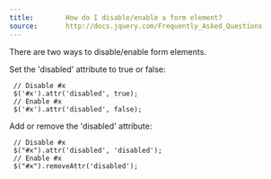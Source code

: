 ```yaml
---
title:        How do I disable/enable a form element?
source:       http://docs.jquery.com/Frequently_Asked_Questions
---
```


There are two ways to disable/enable form elements.

Set the 'disabled' attribute to true or false:

```
 // Disable #x
 $('#x').attr('disabled', true);
 // Enable #x
 $('#x').attr('disabled', false);
```

Add or remove the 'disabled' attribute:

```
 // Disable #x
 $("#x").attr('disabled', 'disabled');
 // Enable #x
 $("#x").removeAttr('disabled');
```